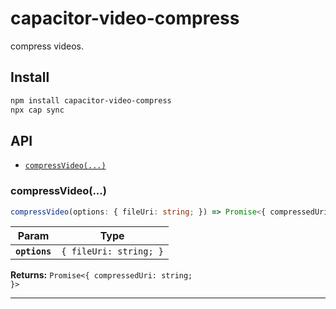 # capacitor-video-compress

compress videos.

## Install

```bash
npm install capacitor-video-compress
npx cap sync
```

## API

<docgen-index>

* [`compressVideo(...)`](#compressvideo)

</docgen-index>

<docgen-api>
<!--Update the source file JSDoc comments and rerun docgen to update the docs below-->

### compressVideo(...)

```typescript
compressVideo(options: { fileUri: string; }) => Promise<{ compressedUri: string; }>
```

| Param         | Type                              |
| ------------- | --------------------------------- |
| **`options`** | <code>{ fileUri: string; }</code> |

**Returns:** <code>Promise&lt;{ compressedUri: string; }&gt;</code>

--------------------

</docgen-api>
